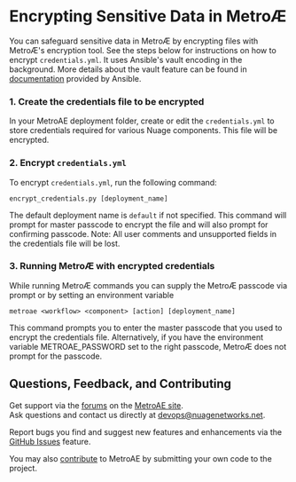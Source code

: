 # Encrypting Sensitive Data in Metro&#198;
You can safeguard sensitive data in Metro&#198; by encrypting files with Metro&#198;'s encryption tool. See the steps below for instructions on how to encrypt `credentials.yml`. It uses Ansible's vault encoding in the background. More details about the vault feature can be found in [documentation](https://docs.ansible.com/ansible/2.4/vault.html) provided by Ansible.  
### 1. Create the credentials file to be encrypted
  In your MetroAE deployment folder, create or edit the `credentials.yml` to store credentials required for various Nuage components. This file will be encrypted.  
### 2. Encrypt `credentials.yml`  
  To encrypt `credentials.yml`, run the following command:  
  ```
  encrypt_credentials.py [deployment_name]
  ```
  The default deployment name is `default` if not specified. This command will prompt for master passcode to encrypt the file and will also prompt for confirming passcode.
  Note: All user comments and unsupported fields in the credentials file will be lost.

### 3. Running Metro&#198; with encrypted credentials
  While running Metro&#198; commands you can supply the Metro&#198; passcode via prompt or by setting an environment variable
  ```
  metroae <workflow> <component> [action] [deployment_name]
  ```
  This command prompts you to enter the master passcode that you used to encrypt the credentials file. 
  Alternatively, if you have the environment variable METROAE_PASSWORD set to the right passcode, Metro&#198; does not prompt for the passcode.

## Questions, Feedback, and Contributing
Get support via the [forums](https://devops.nuagenetworks.net/forums/) on the [MetroAE site](https://devops.nuagenetworks.net/).  
Ask questions and contact us directly at [devops@nuagenetworks.net](mailto:deveops@nuagenetworks.net "send email to nuage-metro project").  

Report bugs you find and suggest new features and enhancements via the [GitHub Issues](https://github.com/nuagenetworks/nuage-metro/issues "nuage-metro issues") feature.

You may also [contribute](../CONTRIBUTING.md) to MetroAE by submitting your own code to the project.
